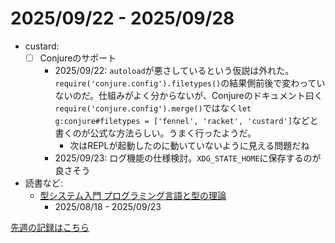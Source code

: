 # 2025/09/22 - 2025/09/28

- custard:
    - [ ] Conjureのサポート
        - 2025/09/22: `autoload`が悪さしているという仮説は外れた。`require('conjure.config').filetypes()`の結果側前後で変わっていないのだ。仕組みがよく分からないが、Conjureのドキュメント曰く`require('conjure.config').merge()`ではなく`let g:conjure#filetypes = ['fennel', 'racket', 'custard']`などと書くのが公式な方法らしい。うまく行ったようだ。
            - 次はREPLが起動したのに動いていないように見える問題だね
        - 2025/09/23: ログ機能の仕様検討。`XDG_STATE_HOME`に保存するのが良さそう
- 読書など:
    - [型システム入門 プログラミング言語と型の理論](https://www.ohmsha.co.jp/book/9784274069116/)
        - 2025/08/18 - 2025/09/23

[先週の記録はこちら](https://github.com/igrep/daily-commits/blob/5a33331e309aab9305a0a55e7130f0998814dd24/yesterday.md)
